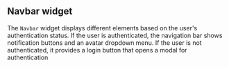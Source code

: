 ## Navbar widget

The `Navbar` widget displays different elements based on the user's authentication status. If the user is authenticated, the navigation bar shows notification buttons and an avatar dropdown menu. If the user is not authenticated, it provides a login button that opens a modal for authentication
